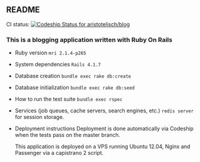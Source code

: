## README


CI status: [ ![Codeship Status for
aristotelisch/blog](https://www.codeship.io/projects/454c86e0-a349-0131-f685-3abfd26f95d3/status?branch=master)](https://www.codeship.io/projects/18570)

### This is a blogging application written with Ruby On Rails


* Ruby version
  `mri 2.1.4-p265`

* System dependencies
  `Rails 4.1.7`

* Database creation
  `bundle exec rake db:create`

* Database initialization
  `bundle exec rake db:seed`

* How to run the test suite
  `bundle exec rspec`

* Services (job queues, cache servers, search engines, etc.)
  `redis server` for session storage.

* Deployment instructions
  Deployment is done automatically via Codeship when the tests pass on the master branch.

  This application is deployed on a VPS running Ubuntu 12.04, Nginx and Passenger via a capistrano 2 script.
